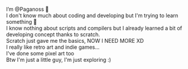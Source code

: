 I’m @Paganoss 👋 <br>
I don't know much about coding and developing but I'm trying to learn something 👀 <br>
I know nothing about scripts and compilers but I already learned a bit of developing concept thanks to scratch. <br>
Scratch just gave me the basics, NOW I NEED MORE XD <br>
I really like retro art and indie games... <br>
I've done some pixel art too <br>
Btw I'm just a little guy, I'm just exploring :)
